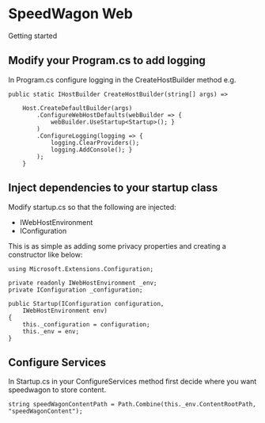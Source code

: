 ﻿# SpeedWagon Web

Getting started

## Modify your Program.cs to add logging

In Program.cs configure logging in the CreateHostBuilder method e.g.

```
public static IHostBuilder CreateHostBuilder(string[] args) =>
        
    Host.CreateDefaultBuilder(args)
        .ConfigureWebHostDefaults(webBuilder => {
            webBuilder.UseStartup<Startup>(); }
        )
        .ConfigureLogging(logging => {
            logging.ClearProviders();
            logging.AddConsole(); }
        );
    }
```

## Inject dependencies to your startup class

Modify startup.cs so that the following are injected:

- IWebHostEnvironment
- IConfiguration

This is as simple as adding some privacy properties and creating a constructor like below:

```
using Microsoft.Extensions.Configuration;

private readonly IWebHostEnvironment _env;
private IConfiguration _configuration;

public Startup(IConfiguration configuration, 
    IWebHostEnvironment env)
{
    this._configuration = configuration;
    this._env = env;
}
```

## Configure Services

In Startup.cs in your ConfigureServices method first decide where you
want speedwagon to store content.

```
string speedWagonContentPath = Path.Combine(this._env.ContentRootPath, "speedWagonContent");
```

